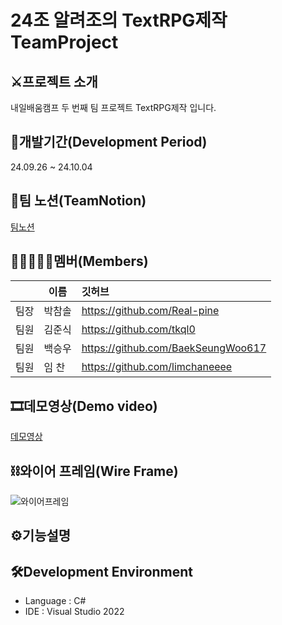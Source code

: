 # 24조 알려조의 TextRPG제작 TeamProject

## ⚔프로젝트 소개

내일배움캠프 두 번째 팀 프로젝트
TextRPG제작 입니다.



## 📆개발기간(Development Period)

24.09.26 ~ 24.10.04



## 📄팀 노션(TeamNotion)

[팀노션](https://trapezoidal-salary-51d.notion.site/106408db46a2806a81ddd9346e6dc3ec?pvs=4)



## 👨🏻‍🤝‍👨🏻멤버(Members)

|  |이름|깃허브|
|---|---|:---|
|팀장|박참솔|https://github.com/Real-pine|
|팀원|김준식|https://github.com/tkql0|
|팀원|백승우|https://github.com/BaekSeungWoo617|
|팀원|임 찬|https://github.com/limchaneeee|



## 🎞데모영상(Demo video)

[데모영상](https://youtu.be/y0hJeLlb5Nc)



## ⛓와이어 프레임(Wire Frame)

![와이어프레임](https://i.ibb.co/qRmNCK5/image.jpg)



## ⚙기능설명




## 🛠Development Environment

- Language : C#
- IDE : Visual Studio 2022
